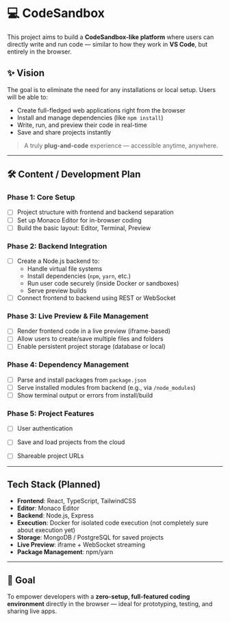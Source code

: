 # 💻 CodeSandbox

This project aims to build a **CodeSandbox-like platform** where users can directly write and run code — similar to how they work in **VS Code**, but entirely in the browser.

## ✨ Vision

The goal is to eliminate the need for any installations or local setup. Users will be able to:

- Create full-fledged web applications right from the browser
- Install and manage dependencies (like `npm install`)
- Write, run, and preview their code in real-time
- Save and share projects instantly

> A truly **plug-and-code** experience — accessible anytime, anywhere.

---

## 🛠️ Content / Development Plan

### **Phase 1: Core Setup**
- [ ] Project structure with frontend and backend separation
- [ ] Set up Monaco Editor for in-browser coding
- [ ] Build the basic layout: Editor, Terminal, Preview

### Phase 2: Backend Integration
- [ ] Create a Node.js backend to:
  - Handle virtual file systems
  - Install dependencies (`npm`, `yarn`, etc.)
  - Run user code securely (inside Docker or sandboxes)
  - Serve preview builds
- [ ] Connect frontend to backend using REST or WebSocket

### **Phase 3: Live Preview & File Management**
- [ ] Render frontend code in a live preview (iframe-based)
- [ ] Allow users to create/save multiple files and folders
- [ ] Enable persistent project storage (database or local)

### **Phase 4: Dependency Management**
- [ ] Parse and install packages from `package.json`
- [ ] Serve installed modules from backend (e.g., via `/node_modules`)
- [ ] Show terminal output or errors from install/build

### **Phase 5: Project Features**
- [ ] User authentication
- [ ] Save and load projects from the cloud
- [ ] Shareable project URLs


---

## Tech Stack (Planned)

- **Frontend**: React, TypeScript, TailwindCSS
- **Editor**: Monaco Editor
- **Backend**: Node.js, Express
- **Execution**: Docker for isolated code execution (not completely sure about execution yet)
- **Storage**: MongoDB / PostgreSQL for saved projects
- **Live Preview**: iframe + WebSocket streaming
- **Package Management**: npm/yarn

---

## 🚀 Goal

To empower developers with a **zero-setup, full-featured coding environment** directly in the browser — ideal for prototyping, testing, and sharing live apps.

